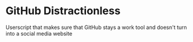 # GitHub Distractionless

Userscript that makes sure that GitHub stays a work tool and doesn't turn into a social media website
